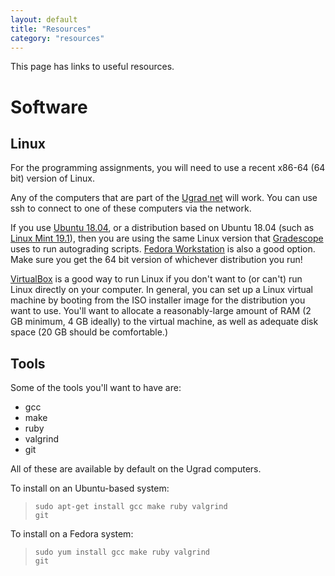 ```yaml
---
layout: default
title: "Resources"
category: "resources"
---
```


This page has links to useful resources.

# Software

## Linux

For the programming assignments, you will need to use a recent x86-64 (64 bit) version of Linux.

Any of the computers that are part of the [Ugrad net](https://support.cs.jhu.edu/wiki/Linux_Clients_on_the_CS_Undergrad_Net) will work.  You can use ssh to connect to one of these computers via the network.

If you use [Ubuntu 18.04](http://releases.ubuntu.com/18.04/), or a distribution based on Ubuntu 18.04 (such as [Linux Mint 19.1](https://linuxmint.com/release.php?id=34)), then you are using the same Linux version that [Gradescope](https://www.gradescope.com/) uses to run autograding scripts.  [Fedora Workstation](https://getfedora.org/en/workstation/) is also a good option.  Make sure you get the 64 bit version of whichever distribution you run!

[VirtualBox](https://www.virtualbox.org/) is a good way to run Linux if you don't want to (or can't) run Linux directly on your computer.  In general, you can set up a Linux virtual machine by booting from the ISO installer image for the distribution you want to use.  You'll want to allocate a reasonably-large amount of RAM (2 GB minimum, 4 GB ideally) to the virtual machine, as well as adequate disk space (20 GB should be comfortable.)

## Tools

Some of the tools you'll want to have are:

* gcc
* make
* ruby
* valgrind
* git

All of these are available by default on the Ugrad computers.

To install on an Ubuntu-based system:

> <code class="cmd">sudo apt-get install gcc make ruby valgrind git</code>

To install on a Fedora system:

> <code class="cmd">sudo yum install gcc make ruby valgrind git</code>
